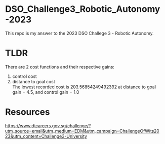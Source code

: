 # DSO_Challenge3_Robotic_Autonomy-2023
This repo is my answer to the 2023 DSO Challege 3 - Robotic Autonomy. 
# TLDR
There are 2 cost functions and their respective gains: 
1) control cost
2) distance to goal cost  
The lowest recorded cost is 203.56854249492392 at distance to goal gain = 4.5, and control gain = 1.0

# Resources
https://www.dtcareers.gov.sg/challenge/?utm_source=email&utm_medium=EDM&utm_campaign=ChallengeOfWits2023&utm_content=Challenge3-University
